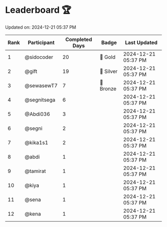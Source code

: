 # Leaderboard 🏆

Updated on: 2024-12-21 05:37 PM

| Rank | Participant       | Completed Days | Badge      | Last Updated         |
|------|-------------------|----------------|------------|----------------------|
| 1    | @sidocoder        | 20             | 🏅 Gold     | 2024-12-21 05:37 PM |
| 2    | @gift             | 19             | 🥈 Silver   | 2024-12-21 05:37 PM |
| 3    | @sewasewT7        | 7              | 🥉 Bronze   | 2024-12-21 05:37 PM |
| 4    | @segnitsega       | 6              |            | 2024-12-21 05:37 PM |
| 5    | @Abdi036          | 3              |            | 2024-12-21 05:37 PM |
| 6    | @segni            | 2              |            | 2024-12-21 05:37 PM |
| 7    | @kika1s1          | 2              |            | 2024-12-21 05:37 PM |
| 8    | @abdi             | 1              |            | 2024-12-21 05:37 PM |
| 9    | @tamirat          | 1              |            | 2024-12-21 05:37 PM |
| 10   | @kiya             | 1              |            | 2024-12-21 05:37 PM |
| 11   | @sena             | 1              |            | 2024-12-21 05:37 PM |
| 12   | @kena             | 1              |            | 2024-12-21 05:37 PM |
